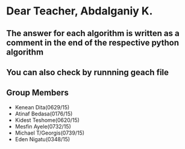 # Dear Teacher, Abdalganiy K.

## The answer for each algorithm is written as a comment in the end of the respective python algorithm

## You can also check by runnning geach file

## Group Members

- Kenean Dita(0629/15)
- Atinaf Bedasa(0176/15)
- Kidest Teshome(0620/15)
- Mesfin Ayele(0732/15)
- Michael T/Georgis(0739/15)
- Eden Nigatu(0348/15)